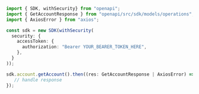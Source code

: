 <!-- Start SDK Example Usage -->
```typescript
import { SDK, withSecurity} from "openapi";
import { GetAccountResponse } from "openapi/src/sdk/models/operations";
import { AxiosError } from "axios";

const sdk = new SDK(withSecurity(
  security: {
    accessToken: {
      authorization: "Bearer YOUR_BEARER_TOKEN_HERE",
    },
  }
));

sdk.account.getAccount().then((res: GetAccountResponse | AxiosError) => {
   // handle response
});
```
<!-- End SDK Example Usage -->